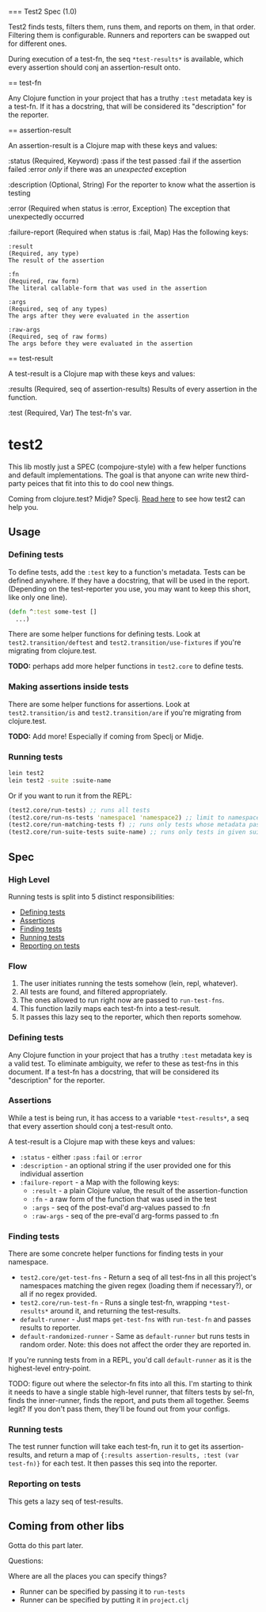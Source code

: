 === Test2 Spec (1.0)

Test2 finds tests, filters them, runs them, and reports on them, in that order. Filtering them is configurable. Runners and reporters can be swapped out for different ones.

During execution of a test-fn, the seq `*test-results*` is available, which every assertion should conj an assertion-result onto.





<!-- == Test Flow -->

<!-- 1. All test-fns are found and passed to `run-test-fns`. -->
<!-- 2. Each one is run and mapped into -->

<!-- 1. User chooses some or all tests to run. -->

<!-- 1. The user initiates running the tests somehow (lein, repl, whatever). -->
<!-- 2. All tests are searched, required, and possibly filtered. -->
<!-- 3. The ones allowed to run right now are passed to `run-test-fns`. -->
<!-- 4. This function lazily maps each test-fn into a test-result. -->
<!-- 5. It passes this lazy seq to the reporter, which then reports somehow. -->



== test-fn

Any Clojure function in your project that has a truthy `:test` metadata key is a test-fn. If it has a docstring, that will be considered its "description" for the reporter.

== assertion-result

An assertion-result is a Clojure map with these keys and values:

:status
  (Required, Keyword)
  :pass if the test passed
  :fail if the assertion failed
  :error *only* if there was an *unexpected* exception

:description
  (Optional, String)
  For the reporter to know what the assertion is testing

:error
  (Required when status is :error, Exception)
  The exception that unexpectedly occurred

:failure-report
  (Required when status is :fail, Map)
  Has the following keys:

    :result
    (Required, any type)
    The result of the assertion

    :fn
    (Required, raw form)
    The literal callable-form that was used in the assertion

    :args
    (Required, seq of any types)
    The args after they were evaluated in the assertion

    :raw-args
    (Required, seq of raw forms)
    The args before they were evaluated in the assertion

== test-result

A test-result is a Clojure map with these keys and values:

:results
  (Required, seq of assertion-results)
  Results of every assertion in the function.

:test
  (Required, Var)
  The test-fn's var.
























# test2

This lib mostly just a SPEC (compojure-style) with a few helper functions and default implementations. The goal is that anyone can write new third-party peices that fit into this to do cool new things.

Coming from clojure.test? Midje? Speclj. [Read here](#coming-from-other-libs) to see how test2 can help you.

## Usage

### Defining tests

To define tests, add the `:test` key to a function's metadata. Tests can be defined anywhere. If they have a docstring, that will be used in the report. (Depending on the test-reporter you use, you may want to keep this short, like only one line).

```clojure
(defn ^:test some-test []
  ...)
```

There are some helper functions for defining tests. Look at `test2.transition/deftest` and `test2.transition/use-fixtures` if you're migrating from clojure.test.

**TODO:** perhaps add more helper functions in `test2.core` to define tests.

### Making assertions inside tests

There are some helper functions for assertions. Look at `test2.transition/is` and `test2.transition/are` if you're migrating from clojure.test.

**TODO:** Add more! Especially if coming from Speclj or Midje.

### Running tests

```bash
lein test2
lein test2 -suite :suite-name
```

Or if you want to run it from the REPL:

```clojure
(test2.core/run-tests) ;; runs all tests
(test2.core/run-ns-tests 'namespace1 'namespace2) ;; limit to namespaces
(test2.core/run-matching-tests f) ;; runs only tests whose metadata passes (f)
(test2.core/run-suite-tests suite-name) ;; runs only tests in given suite
```

## Spec

### High Level

Running tests is split into 5 distinct responsibilities:

* [Defining tests](#defining-tests)
* [Assertions](#assertions)
* [Finding tests](#finding-tests)
* [Running tests](#running-tests)
* [Reporting on tests](#reporting-on-tests)

### Flow

1. The user initiates running the tests somehow (lein, repl, whatever).
2. All tests are found, and filtered appropriately.
3. The ones allowed to run right now are passed to `run-test-fns`.
4. This function lazily maps each test-fn into a test-result.
5. It passes this lazy seq to the reporter, which then reports somehow.

### Defining tests

Any Clojure function in your project that has a truthy `:test` metadata key is a valid test. To eliminate ambiguity, we refer to these as test-fns in this document. If a test-fn has a docstring, that will be considered its "description" for the reporter.

### Assertions

While a test is being run, it has access to a variable `*test-results*`, a seq that every assertion should conj a test-result onto.

A test-result is a Clojure map with these keys and values:

* `:status` - either `:pass` `:fail` or `:error`
* `:description` - an optional string if the user provided one for this individual assertion
* `:failure-report` - a Map with the following keys:
  * `:result` - a plain Clojure value, the result of the assertion-function
  * `:fn` - a raw form of the function that was used in the test
  * `:args` - seq of the post-eval'd arg-values passed to :fn
  * `:raw-args` - seq of the pre-eval'd arg-forms passed to :fn

### Finding tests

There are some concrete helper functions for finding tests in your namespace.

* `test2.core/get-test-fns` - Return a seq of all test-fns in all this project's namespaces matching the given regex (loading them if necessary?), or all if no regex provided.
* `test2.core/run-test-fn` - Runs a single test-fn, wrapping `*test-results*` around it, and returning the test-results.
* `default-runner` - Just maps `get-test-fns` with `run-test-fn` and passes results to reporter.
* `default-randomized-runner` - Same as `default-runner` but runs tests in random order. Note: this does not affect the order they are reported in.

If you're running tests from in a REPL, you'd call `default-runner` as it is the highest-level entry-point.

TODO: figure out where the selector-fn fits into all this. I'm starting to think it needs to have a single stable high-level runner, that filters tests by sel-fn, finds the inner-runner, finds the report, and puts them all together. Seems legit? If you don't pass them, they'll be found out from your configs.

### Running tests

The test runner function will take each test-fn, run it to get its assertion-results, and return a map of `{:results assertion-results, :test (var test-fn)}` for each test. It then passes this seq into the reporter.

### Reporting on tests

This gets a lazy seq of test-results.








## Coming from other libs

Gotta do this part later.






Questions:

Where are all the places you can specify things?

- Runner can be specified by passing it to `run-tests`
- Runner can be specified by putting it in `project.clj`

